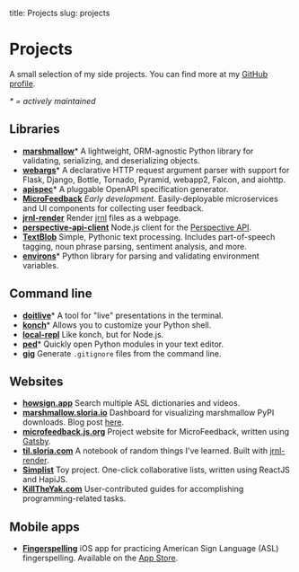 title: Projects
slug: projects

# Projects

A small selection of my side projects. You can find more at my [GitHub profile][github].

_\* = actively maintained_

## Libraries

<ul class="u-2-col-list">

  <li>
    <i class="fab fa-python"></i>
    <a href="https://marshmallow.readthedocs.io/en/latest/"><strong>marshmallow</strong></a>*
    <span>A lightweight, ORM-agnostic Python library for validating, serializing, and deserializing objects.</span>
  </li>

  <li>
    <i class="fab fa-python"></i>
    <a href="https://github.com/sloria/webargs"><strong>webargs</strong></a>*
    <span>A declarative HTTP request argument parser with support for Flask, Django, Bottle, Tornado, Pyramid, webapp2, Falcon, and aiohttp.</span>
  </li>

  <li>
    <i class="fab fa-python"></i>
    <a href="https://github.com/marshmallow-code/apispec"><strong>apispec</strong></a>*
    <span>A pluggable OpenAPI specification generator.</span>
  </li>

  <li>
    <i class="fab fa-node-js"></i>
    <a href="https://github.com/microfeedback"><strong>MicroFeedback</strong></a>
    <span><em>Early development</em>. Easily-deployable microservices and UI components for collecting user feedback.</span>
  </li>

  <li>
    <i class="fab fa-js-square"></i>
    <a href="https://github.com/sloria/jrnl-render"><strong>jrnl-render</strong></a>
    <span>Render <a href="http://jrnl.sh">jrnl</a> files as a webpage.</span>
  </li>

  <li>
    <i class="fab fa-node-js"></i>
    <a href="https://github.com/sloria/perspective-api-client"><strong>perspective-api-client</strong></a>
    <span>Node.js client for the <a href="https://www.perspectiveapi.com">Perspective API</a>.</span>
  </li>

  <li>
    <i class="fab fa-python"></i>
    <a href="https://textblob.readthedocs.io/"><strong>TextBlob</strong></a>
    <span>Simple, Pythonic text processing. Includes part-of-speech tagging,
    noun phrase parsing, sentiment analysis, and more.</span>
  </li>

  <li>
    <i class="fab fa-python"></i>
    <a href="https://github.com/sloria/environs"><strong>environs</strong></a>*
    <span>Python library for parsing and validating environment variables.</span>
  </li>

</ul>

## Command line

<ul class="u-2-col-list">

<li>
  <i class="fab fa-python"></i>
  <a href="https://github.com/sloria/doitlive"><strong>doitlive</strong></a>*
<span> A tool for "live" presentations in the terminal.</span>
</li>

<li>
  <i class="fab fa-python"></i>
  <a href="https://github.com/sloria/konch"><strong>konch</strong></a>*
<span> Allows you to customize your Python shell.</span>
</li>

<li>
  <i class="fab fa-node-js"></i>
  <a href="https://github.com/sloria/local-repl"><strong>local-repl</strong></a>
<span> Like konch, but for Node.js.</span>
</li>

<li>
  <i class="fab fa-python"></i>
  <a href="https://github.com/sloria/ped"><strong>ped</strong></a>*
<span> Quickly open Python modules in your text editor.</span>
</li>

<li>
  <i class="fab fa-python"></i>
  <a href="https://www.github.com/sloria/gig"><strong>gig</strong></a>
<span> Generate <code>.gitignore</code> files from the command line.</span>
</li>

</ul>

## Websites

<ul class="u-2-col-list">

<li>
  <i class="fab fa-js-square"></i>
  <a href="https://howsign.app/"><strong>howsign.app</strong></a>
  <span>Search multiple ASL dictionaries and videos.</span>
</li>

<li>
  <i class="fab fa-python"></i>
  <a href="https://marshmallow.sloria.io"><strong>marshmallow.sloria.io</strong></a>
  <span>Dashboard for visualizing marshmallow PyPI downloads. Blog post <a href="/building-a-dashboard-for-a-python-package/">here</a>.</span>
</li>

<li>
  <i class="fab fa-js-square"></i>
  <a href="https://microfeedback.js.org"><strong>microfeedback.js.org</strong></a>
  <span>Project website for MicroFeedback, written using <a href="https://www.gatsbyjs.org/">Gatsby</a>.</span>
</li>

<li>
  <i class="fab fa-js-square"></i>
  <a href="https://til.sloria.com"><strong>til.sloria.com</strong></a>
  <span>A notebook of random things I've learned. Built with <a href="https://github.com/sloria/jrnl-render">jrnl-render</a>.</span>
</li>

<li>
  <i class="fab fa-node-js"></i>
  <a href="https://github.com/sloria/simplist"><strong>Simplist</strong></a>
  <span> Toy project. One-click collaborative lists,
    written using ReactJS and HapiJS.</span>
</li>

<li>
  <i class="fab fa-python"></i>
  <a href="http://killtheyak.com"><strong>KillTheYak.com</strong></a>
  <span>User-contributed guides for accomplishing programming-related tasks.</span>
</li>
</ul>

## Mobile apps

<ul class="u-2-col-list">
  <li>
    <i class="fab fa-swift"></i>
    <a href="https://github.com/sloria/Fingerspelling-iOS"><strong>Fingerspelling</strong></a>
    <span>iOS app for practicing American Sign Language (ASL) fingerspelling. 
    Available on the <a href="https://apps.apple.com/us/app/asl-fingerspelling-practice/id1503242863">App Store</a>.</span>
  </li>
</ul>

[github]: http://www.github.com/sloria
